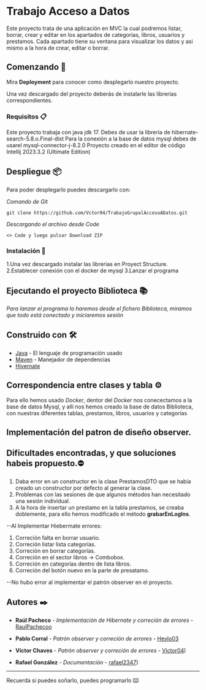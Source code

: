 # Trabajo Acceso a Datos

Este proyecto trata de una aplicación en MVC la cual podremos listar, borrar, crear y editar en los apartados de categorias, libros, usuarios y prestamos.
Cada apartado tiene su ventana para visualizar los datos y asi mismo a la hora de crear, editar o borrar.

## Comenzando 🚀

Mira **Deployment** para conocer como desplegarlo nuestro proyecto.

Una vez descargado del proyecto deberás de instalarle las librerias correspondientes.

### Requisitos 📋

Este proyecto trabaja con java jdk 17.
Debes de usar la libreria de hibernate-search-5.8.o.Final-dist
Para la conexión a la base de datos mysql debes de usarel mysql-connector-j-8.2.0
Proyecto creado en el editor de código Intellij 2023.3.2 (Ultimate Edition) 

## Despliegue 📦

Para poder desplegarlo puedes descargarlo con:

_Comando de Git_

```
git clone https://github.com/Vctor04/TrabajoGrupalAccesoADatos.git
```

_Descargando el archivo desde Code_

```
<> Code y luego pulsar Download ZIP
```

### Instalación 🔧

1.Una vez descargado instalar las librerias en Proyect Structure.
2.Establecer conexión con el docker de mysql 
3.Lanzar el programa

## Ejecutando el proyecto Biblioteca 📚 

_Para lanzar el programa lo haremos desde el fichero Biblioteca, miramos que todo está conectado y iniciaremos sesión_


## Construido con 🛠️

* [Java]((https://jdk.java.net/17/)) - El lenguaje de programación usado
* [Maven](https://maven.apache.org/) - Manejador de dependencias
* [Hivernate]([https://rometools.github.io/rome/](https://hibernate.org/search/releases/5.8/))


## Correspondencia entre clases y tabla ⚙️
Para ello hemos usado _Docker_, dentor del _Docker_ nos conecectamos a la base de datos Mysql, y allí nos hemos creado la base de datos Biblioteca, con nuestras diferentes tablas, prestamos, libros, usuarios y categorías 


## Implementación del patron de diseño observer.


## Dificultades encontradas, y que soluciones habeis propuesto.⛔️

1. Daba error en un constructor en la clase PrestamosDTO que se había creado un constructor por defecto al generar la clase.
2. Problemas con las sesiones de que algunos métodos han necesitado una sesión individual.
3. A la hora de insertar un prestamo en la tabla prestamos, se creaba doblemente, para ello hemos modificado el método **grabarEnLogIns**.

--Al Implementar Hiebermate errores:
1. Correción falta en borrar usuario.
2. Correción listar lista categorías.
3. Correción en borrar categorías.
4. Correción en el sector libros -> Combobox.
5. Correción en categorías dentro de lista libros.
6. Correción del botón nuevo en la parte de presatamo.

--No hubo error al implementar el patrón observer en el proyecto.


## Autores ✒️

* **Raúl Pacheco** - *Implementación de Hibernate y correción de errores* - [RaulPachecoo](https://github.com/RaulPachecoo)

* **Pablo Corral** - *Patrón observer y correción de errores* - [Heylo03](https://github.com/Heylo03)

* **Víctor Chaves** - *Patrón observer y correción de errores* - [Victor04](https://github.com/Vctor04))
  
* **Rafael González** - *Documentación* - [rafael2347](https://github.com/rafael2347))

---
Recuerda si puedes soñarlo, puedes programarlo ⌨️
